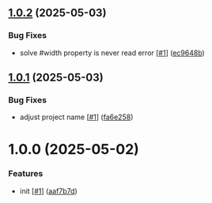 ## [1.0.2](https://github.com/d3p1/shredded-img-effect/compare/v1.0.1...v1.0.2) (2025-05-03)


### Bug Fixes

* solve #width property is never read error [[#1](https://github.com/d3p1/shredded-img-effect/issues/1)] ([ec9648b](https://github.com/d3p1/shredded-img-effect/commit/ec9648ba9aea150e2aa60f68bf2eb19d9729aeac))

## [1.0.1](https://github.com/d3p1/shredded-img-effect/compare/v1.0.0...v1.0.1) (2025-05-03)


### Bug Fixes

* adjust project name [[#1](https://github.com/d3p1/shredded-img-effect/issues/1)] ([fa6e258](https://github.com/d3p1/shredded-img-effect/commit/fa6e258db9c07efddc407acf7a7b1a29f6899c7c))

# 1.0.0 (2025-05-02)


### Features

* init [[#1](https://github.com/d3p1/img-strip-effect/issues/1)] ([aaf7b7d](https://github.com/d3p1/img-strip-effect/commit/aaf7b7d4d9e6d73918d81179de0a03ca9286e685))
